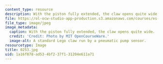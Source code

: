 ```yaml
---
content_type: resource
description: With the piston fully extended, the claw opens quite wide.
file: https://ol-ocw-studio-app-production.s3.amazonaws.com/courses/es-293-lego-robotics-spring-2007/1a16f878ad534bf237f131204e611a71_0252.jpg
file_type: image/jpeg
image_metadata:
  caption: With the piston fully extended, the claw opens quite wide.
  credit: 'Credit: Photo by MIT OpenCourseWare.'
  image-alt: A standard Lego claw run by a pneumatic pump sensor.
resourcetype: Image
title: 0253.jpg
uid: 1a16f878-ad53-4bf2-37f1-31204e611a71
---
```

